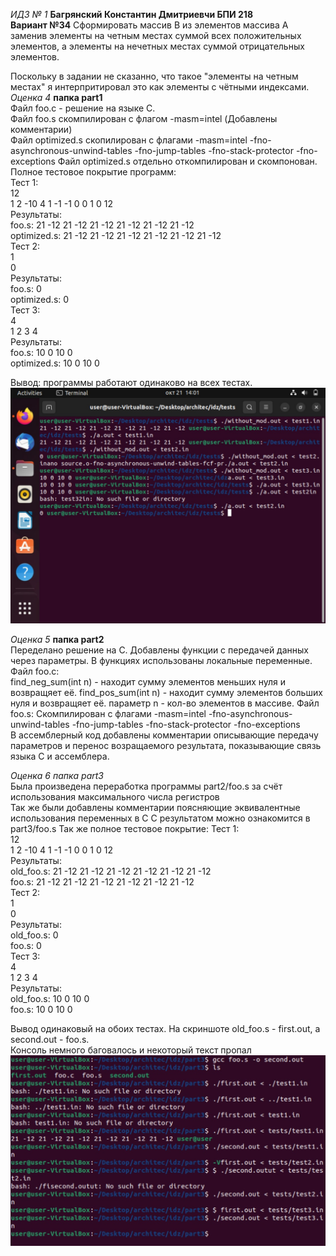 *ИДЗ № 1*
**Багрянский Константин Дмитриевчи БПИ 218**  
**Вариант №34**
Сформировать массив B из элементов массива A заменив элементы
на четным местах суммой всех положительных элементов, а элементы на
нечетных местах суммой отрицательных элементов.

Поскольку в задании не сказанно, что такое "элементы
на четным местах" я интерпритировал это как элементы с чётными индексами.
*Оценка 4*  **папка part1**  
Файл foo.c - решение на языке C.  
Файл foo.s скомпилирован с флагом -masm=intel  (Добавлены комментарии)  
Файл optimized.s скопилирован с флагами -masm=intel -fno-asynchronous-unwind-tables -fno-jump-tables -fno-stack-protector -fno-exceptions
Файл optimized.s отдельно откомпилирован и скомпонован.  
Полное тестовое покрытие программ:  
Тест 1:  
12  
1 2 -10 4 1 -1 -1 0 0 1 0 12  
Результаты:  
foo.s: 21 -12 21 -12 21 -12 21 -12 21 -12 21 -12  
optimized.s: 21 -12 21 -12 21 -12 21 -12 21 -12 21 -12  
Тест 2:  
1  
0  
Результаты:  
foo.s: 0  
optimized.s: 0  
Тест 3:  
4  
1 2 3 4  
Результаты:  
foo.s: 10 0 10 0  
optimized.s: 10 0 10 0  

Вывод: программы работают одинаково на всех тестах.  
![alt text](part1/tests/tests_result.jpg)


*Оценка 5*  **папка part2**   
Переделано решение на C. Добавлены функции с передачей данных через параметры. В функциях использованы локальные переменные.  
Файл foo.c:  
find_neg_sum(int n) - находит сумму элементов меньших нуля и возвращяет её.
find_pos_sum(int n) - находит сумму элементов больших нуля и возвращяет её.
параметр n - кол-во элементов в массиве.
Файл foo.s:
Скомпилирован с флагами -masm=intel -fno-asynchronous-unwind-tables -fno-jump-tables -fno-stack-protector -fno-exceptions  
В ассемблерный код добавлены комментарии описывающие передачу параметров и перенос возращаемого результата, показывающие связь языка C и ассемблера.

*Оценка 6*  *папка part3*  
Была произведена переработка программы part2/foo.s за счёт использования максимального числа регистров  
Так же были добавлены комментарии поясняющие эквивалентные использования переменных в C
С результатом можно ознакомится в part3/foo.s
Так же полное тестовое покрытие:
Тест 1:  
12  
1 2 -10 4 1 -1 -1 0 0 1 0 12  
Результаты:  
old_foo.s: 21 -12 21 -12 21 -12 21 -12 21 -12 21 -12  
foo.s: 21 -12 21 -12 21 -12 21 -12 21 -12 21 -12  
Тест 2:  
1  
0  
Результаты:  
old_foo.s: 0  
foo.s: 0  
Тест 3:  
4  
1 2 3 4  
Результаты:  
old_foo.s: 10 0 10 0  
foo.s: 10 0 10 0  

Вывод одинаковый на обоих тестах.
На скриншоте old_foo.s - first.out, a second.out - foo.s.  
Консоль немного баговалось и некоторый текст пропал  
![alt text](part3/tests_resault.jpg)
